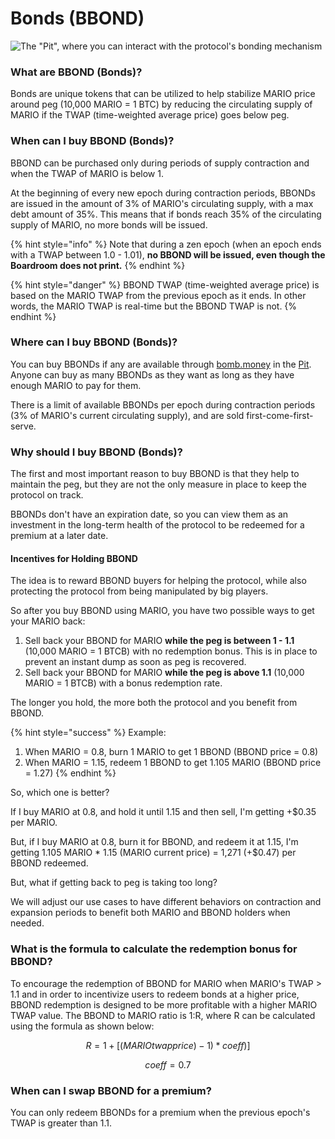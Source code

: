 # Bonds (BBOND)

![The "Pit", where you can interact with the protocol's bonding mechanism](<../.gitbook/assets/image (9).png>)

### What are BBOND (Bonds)?

Bonds are unique tokens that can be utilized to help stabilize MARIO price around peg (10,000 MARIO = 1 BTC) by reducing the circulating supply of MARIO if the TWAP (time-weighted average price) goes below peg.

### When can I buy BBOND (Bonds)?

BBOND can be purchased only during periods of supply contraction and when the TWAP of MARIO is below 1.

At the beginning of every new epoch during contraction periods, BBONDs are issued in the amount of 3% of MARIO's circulating supply, with a max debt amount of 35%. This means that if bonds reach 35% of the circulating supply of MARIO, no more bonds will be issued.

{% hint style="info" %}
Note that during a zen epoch (when an epoch ends with a TWAP between 1.0 - 1.01), **no BBOND will be issued, even though the Boardroom does not print.**
{% endhint %}

{% hint style="danger" %}
BBOND TWAP (time-weighted average price) is based on the MARIO TWAP from the previous epoch as it ends. In other words, the MARIO TWAP is real-time but the BBOND TWAP is not.
{% endhint %}

### Where can I buy BBOND (Bonds)?

You can buy BBONDs if any are available through [bomb.money](https://app.bomb.money/bond) in the [Pit](https://app.bomb.money/bond). Anyone can buy as many BBONDs as they want as long as they have enough MARIO to pay for them.

There is a limit of available BBONDs per epoch during contraction periods (3% of MARIO's current  circulating supply), and are sold first-come-first-serve.

### Why should I buy BBOND (Bonds)?

The first and most important reason to buy BBOND is that they help to maintain the peg, but they are not the only measure in place to keep the protocol on track.&#x20;

BBONDs don't have an expiration date, so you can view them as an investment in the long-term health of the protocol to be redeemed for a premium at a later date.

#### Incentives for Holding BBOND

The idea is to reward BBOND buyers for helping the protocol, while also protecting the protocol from being manipulated by big players.

So after you buy BBOND using MARIO, you have two possible ways to get your MARIO back:

1. Sell back your BBOND for MARIO **while the peg is between 1 - 1.1** (10,000 MARIO = 1 BTCB) with no redemption bonus. This is in place to prevent an instant dump as soon as peg is recovered.
2. Sell back your BBOND for MARIO **while the peg is above 1.1** (10,000 MARIO = 1 BTCB) with a bonus redemption rate.

The longer you hold, the more both the protocol and you benefit from BBOND.

{% hint style="success" %}
Example:

1. When MARIO = 0.8, burn 1 MARIO to get 1 BBOND (BBOND price = 0.8)
2. When MARIO = 1.15, redeem 1 BBOND to get 1.105 MARIO (BBOND price = 1.27)&#x20;
{% endhint %}

So, which one is better?

If I buy MARIO at 0.8, and hold it until 1.15 and then sell, I'm getting +$0.35 per MARIO.

But, if I buy MARIO at 0.8, burn it for BBOND, and redeem it at 1.15, I'm getting 1.105 MARIO \* 1.15 (MARIO current price) = 1,271 (+$0.47) per BBOND redeemed.

But, what if getting back to peg is taking too long?

We will adjust our use cases to have different behaviors on contraction and expansion periods to benefit both MARIO and BBOND holders when needed.

### What is the formula to calculate the redemption bonus for BBOND?

To encourage the redemption of BBOND for MARIO when MARIO's TWAP > 1.1 and in order to incentivize users to redeem bonds at a higher price, BBOND redemption is designed to be more profitable with a higher MARIO TWAP value. The BBOND to MARIO ratio is 1:R, where R can be calculated using the formula as shown below:

$$
R=1+[(MARIOtwapprice)-1)*coeff)]
$$

$$
coeff = 0.7
$$

### When can I swap BBOND for a premium?

You can only redeem BBONDs for a premium when the previous epoch's TWAP is greater than 1.1.
